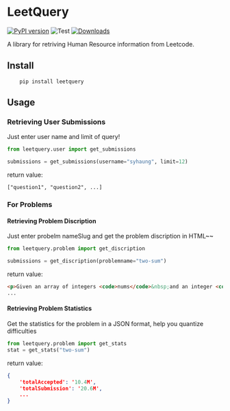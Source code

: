 # LeetQuery

[![PyPI version](https://badge.fury.io/py/leetquery.svg)](https://badge.fury.io/py/leetquery) ![Test](https://github.com/ShuYuHuang/leetquery/actions/workflows/python-app.yml/badge.svg)  [![Downloads](https://static.pepy.tech/badge/leetquery)](https://pepy.tech/project/leetquery)

A library for retriving Human Resource information from Leetcode.

## Install
``` shell
    pip install leetquery
```
## Usage
### Retrieving User Submissions
Just enter user name and limit of query!
``` python
from leetquery.user import get_submissions

submissions = get_submissions(username="syhaung", limit=12)
```
return value:
```
["question1", "question2", ...]
```

### For Problems
#### Retrieving Problem Discription
Just enter probelm nameSlug and get the problem discription in HTML~~
``` python
from leetquery.problem import get_discription

submissions = get_discription(problemname="two-sum")
```
return value:
``` html
<p>Given an array of integers <code>nums</code>&nbsp;and an integer <code>target</code>, return <em>indices of the two numbers such that they add up to <code>target</code></em>.</p>
...
```
#### Retrieving Problem Statistics
Get the statistics for the problem in a JSON format, help you quantize difficulties
``` python
from leetquery.problem import get_stats
stat = get_stats("two-sum")
```
return value:
``` json
{
    'totalAccepted': '10.4M',
    'totalSubmission': '20.6M',
    ...
}
```
